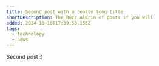 ```yaml
---
title: Second post with a really long title
shortDescription: The Buzz Aldrin of posts if you will
added: 2024-10-10T17:39:53.155Z
tags:
  - technology
  - news
---
```


Second post :)
